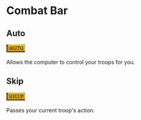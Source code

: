 # Combat Bar

## Auto

![Auto](./assets/auto/enabled.png "Auto")

Allows the computer to control your troops for you.

## Skip

![Skip](./assets/skip/enabled.png "Skip")

Passes your current troop's action.
